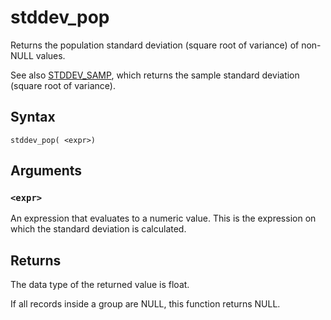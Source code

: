 # stddev_pop

Returns the population standard deviation (square root of variance) of non-NULL values.

See also [STDDEV_SAMP](stddev_samp.md), which returns the sample standard deviation (square root of variance).

## Syntax

```scopeql
stddev_pop( <expr>)
```

## Arguments

### `<expr>`

An expression that evaluates to a numeric value. This is the expression on which the standard deviation is calculated.

## Returns

The data type of the returned value is float.

If all records inside a group are NULL, this function returns NULL.
